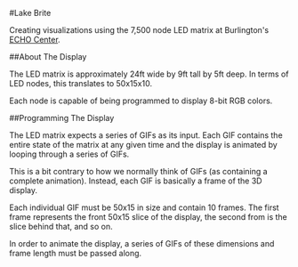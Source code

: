 #Lake Brite

Creating visualizations using the 7,500 node LED matrix at Burlington's [ECHO Center](http://www.echovermont.org/).

##About The Display

The LED matrix is approximately 24ft wide by 9ft tall by 5ft deep. In terms of LED nodes, this translates to 50x15x10.

Each node is capable of being programmed to display 8-bit RGB colors.

##Programming The Display

The LED matrix expects a series of GIFs as its input. Each GIF contains the entire state of the matrix at any given time and the display is animated by looping through a series of GIFs.

This is a bit contrary to how we normally think of GIFs (as containing a complete animation). Instead, each GIF is basically a frame of the 3D display.

Each individual GIF must be 50x15 in size and contain 10 frames. The first frame represents the front 50x15 slice of the display, the second from is the slice behind that, and so on.

In order to animate the display, a series of GIFs of these dimensions and frame length must be passed along.

